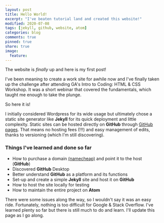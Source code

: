 ```yaml
---
layout: post
title: Hello World!
excerpt: "I've beaten tutorial land and created this website!"
modified: 2020-07-08
tags: [jekyll, github, website, atom]
categories: blog
comments: true
pinned: true
share: true
image:
  feature:
---
```


The website is *finally* up and here is my first post!

I've been meaning to create a work site for awhile now and I've finally taken up the challenge after attending GA's Intro to Coding: HTML & CSS Workshop. It was a short webinar that covered the fundamentals, which taught me enough to take the plunge.

So here it is!

I initially considered Wordpress for its wide usage but ultimately chose a static site generator like **Jekyll** for its quick deployment and little complexity. Static sites can be hosted directly on **GitHub** through [GitHub pages](https://pages.github.com/). That means no hosting fees (!!!) and easy management of edits, thanks to versioning (which I'm still discovering).

### Things I've learned and done so far

* How to purchase a domain [(namecheap)](https://namecheap.com/) and point it to the host (**GitHub**)
* Discovered **GitHub** Desktop
* Better understand **GitHub** as a platform and its functions
* Set-up and create a simple **Jekyll** site and host it on **GitHub**
* How to host the site locally for testing
* How to maintain the entire project on **Atom**

There were some issues along the way, so I wouldn't say it was an easy ride. Fortunately, nothing is too difficult for Google & Stack Overflow. I've learned plenty so far but there is still much to do and learn. I'll update this page as I go along.
